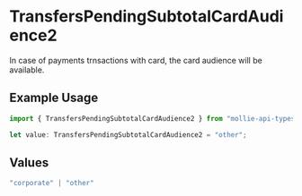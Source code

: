 # TransfersPendingSubtotalCardAudience2

In case of payments trnsactions with card, the card audience will be available.

## Example Usage

```typescript
import { TransfersPendingSubtotalCardAudience2 } from "mollie-api-typescript/models/operations";

let value: TransfersPendingSubtotalCardAudience2 = "other";
```

## Values

```typescript
"corporate" | "other"
```